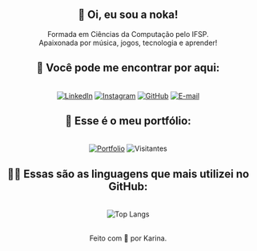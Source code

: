 <center>
 
## 🌻 Oi, eu sou a noka!

Formada em Ciências da Computação pelo IFSP.<br>
Apaixonada por música, jogos, tecnologia e aprender!

## 📩 Você pode me encontrar por aqui:
<br>[![LinkedIn](https://img.shields.io/badge/LinkedIn-737?style=for-the-badge&logo=linkedin&logoColor=dbb315)](https://www.linkedin.com/in/karina-gante/)
[![Instagram](https://img.shields.io/badge/Instagram-dbb315?style=for-the-badge&logo=instagram&logoColor=737)](https://www.instagram.com/in/karinovisk02/)
[![GitHub](https://img.shields.io/badge/GitHub-737373?style=for-the-badge&logo=github&logoColor=dbb315)](https://www.github.com/in/KarinaGante/)
[![E-mail](https://img.shields.io/badge/-Email-737?style=for-the-badge&logo=microsoft-outlook&logoColor=dbb315)](mailto:karina.g@aluno.ifsp.edu.br)<br>

## 📁 Esse é o meu portfólio:
<br>[![Portfolio](https://img.shields.io/badge/Portfolio-dbb315?style=for-the-badge&logo=todoist&logoColor=737)](https://karinagante.github.io/index.html)
![Visitantes](https://api.visitorbadge.io/api/visitors?path=https%3A%2F%2Fkarinagante.github.io%2Findex.html&label=Visitantes&labelColor=%23773377&countColor=%23737373&labelStyle=upper)


## 👩‍💻 Essas são as linguagens que mais utilizei no GitHub:
<br>![Top Langs](https://github-readme-stats.vercel.app/api/top-langs/?username=KarinaGante&layout=compact&bg_color=737&border_color=737373&title_color=dbb315&text_color=dbb315)

 <br>Feito com 💜 por Karina.
</center>
